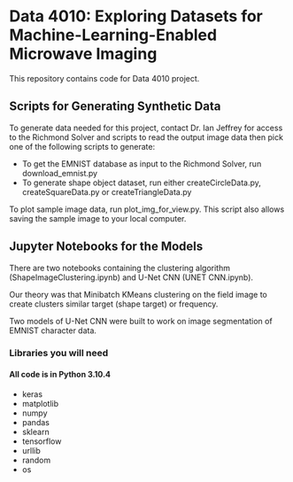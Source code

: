 # Data 4010: Exploring Datasets for Machine-Learning-Enabled Microwave Imaging
This repository contains code for Data 4010 project. 

## Scripts for Generating Synthetic Data

To generate data needed for this project, contact Dr. Ian Jeffrey for access to the Richmond Solver and scripts to read the output image data then pick one of the following scripts to generate:
- To get the EMNIST database as input to the Richmond Solver, run download_emnist.py
- To generate shape object dataset, run either createCircleData.py, createSquareData.py or createTriangleData.py 

To plot sample image data, run plot_img_for_view.py. This script also allows saving the sample image to your local computer.

## Jupyter Notebooks for the Models

There are two notebooks containing the clustering algorithm (ShapeImageClustering.ipynb) and U-Net CNN (UNET CNN.ipynb).

Our theory was that Minibatch KMeans clustering on the field image to create clusters similar target (shape target) or frequency. 

Two models of U-Net CNN were built to work on image segmentation of EMNIST character data.

### Libraries you will need
#### All code is in Python 3.10.4

- keras
- matplotlib
- numpy
- pandas
- sklearn
- tensorflow
- urllib
- random
- os